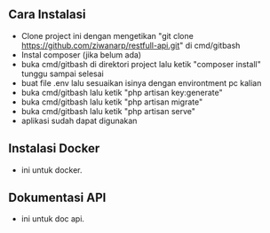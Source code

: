 ## Cara Instalasi

- Clone project ini dengan mengetikan "git clone https://github.com/ziwanarp/restfull-api.git" di cmd/gitbash
- Instal composer (jika belum ada)
- buka cmd/gitbash di direktori project lalu ketik "composer install" tunggu sampai selesai
- buat file .env lalu sesuaikan isinya dengan environtment pc kalian
- buka cmd/gitbash lalu ketik "php artisan key:generate"
- buka cmd/gitbash lalu ketik "php artisan migrate"
- buka cmd/gitbash lalu ketik "php artisan serve"
- aplikasi sudah dapat digunakan

## Instalasi Docker

- ini untuk docker.

## Dokumentasi API

- ini untuk doc api.
